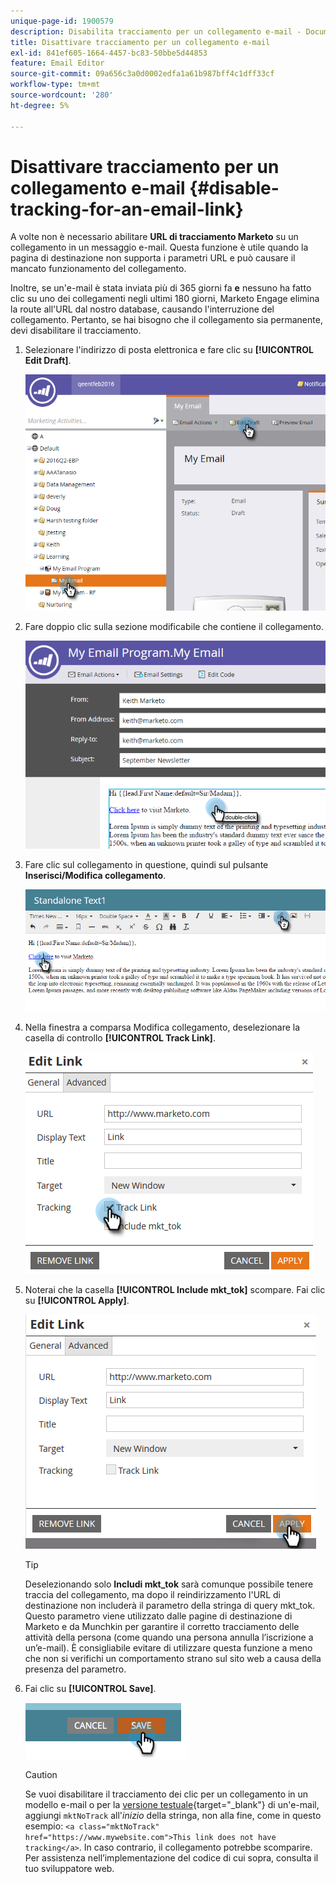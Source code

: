 ```yaml
---
unique-page-id: 1900579
description: Disabilita tracciamento per un collegamento e-mail - Documentazione di Marketo - Documentazione del prodotto
title: Disattivare tracciamento per un collegamento e-mail
exl-id: 841ef605-1664-4457-bc83-50bbe5d44853
feature: Email Editor
source-git-commit: 09a656c3a0d0002edfa1a61b987bff4c1dff33cf
workflow-type: tm+mt
source-wordcount: '280'
ht-degree: 5%

---
```


# Disattivare tracciamento per un collegamento e-mail {#disable-tracking-for-an-email-link}

A volte non è necessario abilitare **URL di tracciamento Marketo** su un collegamento in un messaggio e-mail. Questa funzione è utile quando la pagina di destinazione non supporta i parametri URL e può causare il mancato funzionamento del collegamento.

Inoltre, se un&#39;e-mail è stata inviata più di 365 giorni fa **e** nessuno ha fatto clic su uno dei collegamenti negli ultimi 180 giorni, Marketo Engage elimina la route all&#39;URL dal nostro database, causando l&#39;interruzione del collegamento. Pertanto, se hai bisogno che il collegamento sia permanente, devi disabilitare il tracciamento.

1. Selezionare l&#39;indirizzo di posta elettronica e fare clic su **[!UICONTROL Edit Draft]**.

   ![](assets/one-7.png)

1. Fare doppio clic sulla sezione modificabile che contiene il collegamento.

   ![](assets/two-6.png)

1. Fare clic sul collegamento in questione, quindi sul pulsante **Inserisci/Modifica collegamento**.

   ![](assets/three-6.png)

1. Nella finestra a comparsa Modifica collegamento, deselezionare la casella di controllo **[!UICONTROL Track Link]**.

   ![](assets/four-4.png)

1. Noterai che la casella **[!UICONTROL Include mkt_tok]** scompare. Fai clic su **[!UICONTROL Apply]**.

   ![](assets/five-3.png)

   >[!TIP]
   >
   >Deselezionando solo **Includi mkt_tok** sarà comunque possibile tenere traccia del collegamento, ma dopo il reindirizzamento l&#39;URL di destinazione non includerà il parametro della stringa di query mkt_tok. Questo parametro viene utilizzato dalle pagine di destinazione di Marketo e da Munchkin per garantire il corretto tracciamento delle attività della persona (come quando una persona annulla l’iscrizione a un’e-mail). È consigliabile evitare di utilizzare questa funzione a meno che non si verifichi un comportamento strano sul sito web a causa della presenza del parametro.

1. Fai clic su **[!UICONTROL Save]**.

   ![](assets/image2014-9-17-22-3a25-3a20.png)

   >[!CAUTION]
   >
   >Se vuoi disabilitare il tracciamento dei clic per un collegamento in un modello e-mail o per la [versione testuale](/help/marketo/product-docs/email-marketing/general/creating-an-email/edit-the-text-version-of-an-email.md){target="_blank"} di un&#39;e-mail, aggiungi `mktNoTrack` all&#39;*inizio* della stringa, non alla fine, come in questo esempio: `<a class="mktNoTrack" href="https://www.mywebsite.com">This link does not have tracking</a>`. In caso contrario, il collegamento potrebbe scomparire. Per assistenza nell’implementazione del codice di cui sopra, consulta il tuo sviluppatore web.
